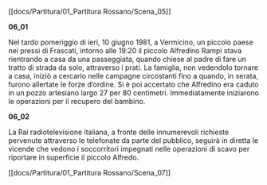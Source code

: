 [[docs/Partitura/01_Partitura Rossano/Scena_05]]

**06_01**

Nel tardo pomeriggio di ieri, 10 giugno 1981, a Vermicino, un piccolo paese nei pressi di Frascati, intorno alle 19:20 il piccolo Alfredino Rampi stava rientrando a casa da una passeggiata, quando chiese al padre di fare un tratto di strada da solo, attraverso i prati. La famiglia, non vedendolo tornare a casa, iniziò a cercarlo nelle campagne circostanti fino a quando, in serata, furono allertate le forze d’ordine. Si è poi accertato che Alfredino era caduto in un pozzo artesiano largo 27 per 80 centimetri. Immediatamente iniziarono le operazioni per il recupero del bambino.

**06_02**

La Rai radiotelevisione italiana, a fronte delle innumerevoli richieste pervenute attraverso le telefonate da parte del pubblico, seguirà in diretta le vicende che vedono i soccorritori impegnati nelle operazioni di scavo per riportare in superficie il piccolo Alfredo.

[[docs/Partitura/01_Partitura Rossano/Scena_07]]